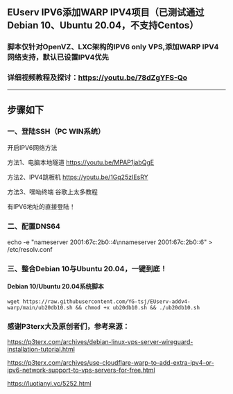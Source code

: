 ## EUserv IPV6添加WARP IPV4项目（已测试通过Debian 10、Ubuntu 20.04，不支持Centos）

### 脚本仅针对OpenVZ、LXC架构的IPV6 only VPS,添加WARP IPV4网络支持，默认已设置IPV4优先


### 详细视频教程及探讨：https://youtu.be/78dZgYFS-Qo

------------------------------------------------------------------------------------
## 步骤如下

### 一、登陆SSH（PC WIN系统）

开启IPV6网络方法

方法1、电脑本地隧道  https://youtu.be/MPAP1jabQgE

方法2、IPV4跳板机   https://youtu.be/1Gq25zIEsRY

方法3、嘿呦终端      谷歌上太多教程

有IPV6地址的直接登陆！

### 二、配置DNS64
echo -e "nameserver 2001:67c:2b0::4\nnameserver 2001:67c:2b0::6" > /etc/resolv.conf


### 三、整合Debian 10与Ubuntu 20.04，一键到底！


#### Debian 10/Ubuntu 20.04系统脚本
```
wget https://raw.githubusercontent.com/YG-tsj/EUserv-addv4-warp/main/ub20db10.sh && chmod +x ub20db10.sh && ./ub20db10.sh
```



### 感谢P3terx大及原创者们，参考来源：
https://p3terx.com/archives/debian-linux-vps-server-wireguard-installation-tutorial.html

https://p3terx.com/archives/use-cloudflare-warp-to-add-extra-ipv4-or-ipv6-network-support-to-vps-servers-for-free.html

https://luotianyi.vc/5252.html
